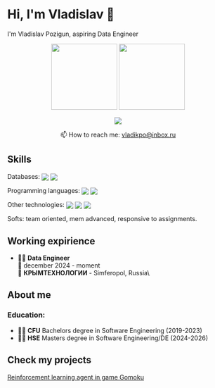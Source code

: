 # Hi, I'm Vladislav 👋
I'm Vladislav Pozigun, aspiring Data Engineer 
<p align='center'>
   <a href="https://github-readme-stats.vercel.app/api?username=romankh3&show_icons=true&count_private=true"><img
           height=150
           src="https://github-readme-stats.vercel.app/api?username=bravvel&show_icons=true&count_private=true"/></a>
   <a href="https://github.com/bravvel/github-readme-stats"><img height=150
                                                                  src="https://github-readme-stats.vercel.app/api/top-langs/?username=bravvel&layout=compact"/></a>
</p>

<p align='center'>
   <a href="https://t.me/Bravelll">
       <img src="https://img.shields.io/badge/Telegram-2CA5E0?style=for-the-badge&logo=telegram&logoColor=white"/>
   </a>
<p align='center'>
   📫 How to reach me: <a href='mailto:vladikpo@inbox.ru'>vladikpo@inbox.ru</a>
</p>

## Skills
Databases: 
<img align="center" src="https://img.shields.io/badge/PostgreSQL-316192?style=for-the-badge&logo=postgresql&logoColor=white" />
<img align="center" src="https://img.shields.io/badge/Database-MySQL-blue" />

Programming languages: 
<img align="center" src="https://img.shields.io/badge/Python-FFD43B?style=for-the-badge&logo=python&logoColor=blue" />
<img align="center" src="https://img.shields.io/badge/C-00599C?style=for-the-badge&logo=c&logoColor=white" />

Other technologies: 
<img align="center" src="https://img.shields.io/badge/Docker-2CA5E0?style=for-the-badge&logo=docker&logoColor=white" />
<img align="center" src="https://img.shields.io/badge/Kubernetes-3069DE?style=for-the-badge&logo=kubernetes&logoColor=white" />
<img align="center" src="https://img.shields.io/badge/Airflow-017CEE?style=for-the-badge&logo=Apache%20Airflow&logoColor=white" />

Softs: team oriented, mem advanced, responsive to assignments.

## Working expirience

- 👨‍💻 **Data Engineer**\
📆 december 2024 - moment\
📍 **КРЫМТЕХНОЛОГИИ** - Simferopol, Russia\

## About me

### Education:

- 👩‍🎓 **СFU** Bachelors degree in Software Engineering (2019-2023)
- 👩‍🎓 **HSE** Masters degree in Software Engineering/DE (2024-2026)

## Check my projects
[Reinforcement learning agent in game Gomoku](https://github.com/Bravvel/Five-in-row)
